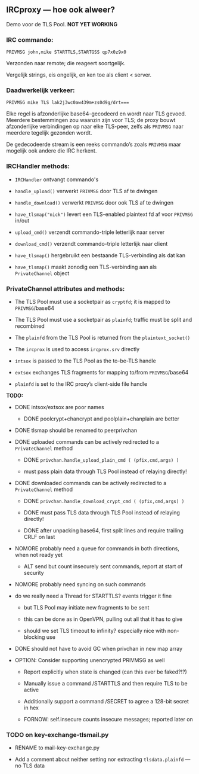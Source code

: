IRCproxy — hoe ook alweer?
--------------------------

Demo voor de TLS Pool.  **NOT YET WORKING**

### IRC commando:

~~~~~~~~~~~~~~~~~~~~~~~~~~~~~~~~~~~~~~~~~~~~~~~~~~~~~~~~~~~~~~~~~~~~~~~~~~~~~~~~
PRIVMSG john,mike STARTTLS,STARTGSS qp7x0z9x0
~~~~~~~~~~~~~~~~~~~~~~~~~~~~~~~~~~~~~~~~~~~~~~~~~~~~~~~~~~~~~~~~~~~~~~~~~~~~~~~~

Verzonden naar remote; die reageert soortgelijk.

Vergelijk strings, eis ongelijk, en ken toe als client \< server.

### Daadwerkelijk verkeer:

~~~~~~~~~~~~~~~~~~~~~~~~~~~~~~~~~~~~~~~~~~~~~~~~~~~~~~~~~~~~~~~~~~~~~~~~~~~~~~~~
PRIVMSG mike TLS lak2j3wc0aw439m+zs0d9g/drt===
~~~~~~~~~~~~~~~~~~~~~~~~~~~~~~~~~~~~~~~~~~~~~~~~~~~~~~~~~~~~~~~~~~~~~~~~~~~~~~~~

Elke regel is afzonderlijke base64-gecodeerd en wordt naar TLS gevoed. Meerdere
bestemmingen zou waanzin zijn voor TLS; de proxy bouwt afzonderlijke
verbindingen op naar elke TLS-peer, zelfs als `PRIVMSG` naar meerdere tegelijk
gezonden wordt.

De gedecodeerde stream is een reeks commando’s zoals `PRIVMSG` maar mogelijk ook
andere die IRC herkent.

### IRCHandler methods:

-   `IRCHandler` ontvangt commando's

-   `handle_upload()` verwerkt `PRIVMSG` door TLS af te dwingen

-   `handle_download()` verwerkt `PRIVMSG` door ook TLS af te dwingen

-   `have_tlsmap("nick")` levert een TLS-enabled plaintext fd af voor `PRIVMSG`
    in/out

-   `upload_cmd()` verzendt commando-triple letterlijk naar server

-   `download_cmd()` verzendt commando-triple letterlijk naar client

-   `have_tlsmap()` hergebruikt een bestaande TLS-verbinding als dat kan

-   `have_tlsmap()` maakt zonodig een TLS-verbinding aan als `PrivateChannel`
    object

### PrivateChannel attributes and methods:

-   The TLS Pool must use a socketpair as `cryptfd`; it is mapped to
    `PRIVMSG`/base64

-   The TLS Pool must use a socketpair as `plainfd`; traffic must be split and
    recombined

-   The `plainfd` from the TLS Pool is returned from the `plaintext_socket()`

-   The `ircprox` is used to access `ircprox.srv` directly

-   `intsox` is passed to the TLS Pool as the to-be-TLS handle

-   `extsox` exchanges TLS fragments for mapping to/from `PRIVMSG`/base64

-   `plainfd` is set to the IRC proxy’s client-side file handle

**TODO:**

-   DONE intsox/extsox are poor names

    -   DONE poolcrypt+chancrypt and poolplain+chanplain are better

-   DONE tlsmap should be renamed to peerprivchan

-   DONE uploaded commands can be actively redirected to a `PrivateChannel`
    method

    -   DONE `privchan.handle_upload_plain_cmd ( (pfix,cmd,args) )`

    -   must pass plain data through TLS Pool instead of relaying directly!

-   DONE downloaded commands can be actively redirected to a `PrivateChannel`
    method

    -   DONE `privchan.handle_download_crypt_cmd ( (pfix,cmd,args) )`

    -   DONE must pass TLS data through TLS Pool instead of relaying directly!

    -   DONE after unpacking base64, first split lines and require trailing CRLF
        on last

-   NOMORE probably need a queue for commands in both directions, when not ready
    yet

    -   ALT send but count insecurely sent commands, report at start of security

-   NOMORE probably need syncing on such commands

-   do we really need a Thread for STARTTLS? events trigger it fine

    -   but TLS Pool may initiate new fragments to be sent

    -   this can be done as in OpenVPN, pulling out all that it has to give

    -   should we set TLS timeout to infinity? especially nice with non-blocking
        use

-   DONE should not have to avoid GC when privchan in new map array

-   OPTION: Consider supporting unencrypted PRIVMSG as well

    -   Report explicitly when state is changed (can this ever be faked?!?)

    -   Manually issue a command /STARTTLS and then require TLS to be active

    -   Additionally support a command /SECRET to agree a 128-bit secret in hex

    -   FORNOW: self.insecure counts insecure messages; reported later on

### TODO on key-exchange-tlsmail.py

-   RENAME to mail-key-exchange.py

-   Add a comment about neither setting nor extracting `tlsdata.plainfd` — no
    TLS data
